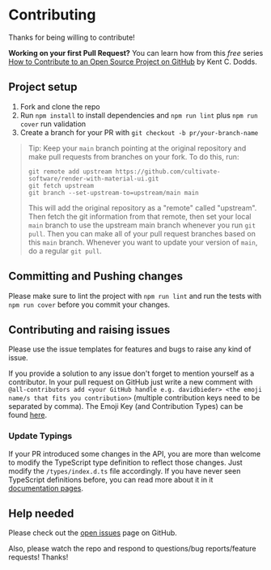# Contributing

Thanks for being willing to contribute!

**Working on your first Pull Request?** You can learn how from this _free_ series [How to Contribute to an Open Source Project on GitHub](https://egghead.io/courses/how-to-contribute-to-an-open-source-project-on-github) by Kent C. Dodds.

## Project setup

1.  Fork and clone the repo
2.  Run `npm install` to install dependencies and `npm run lint` plus `npm run cover` run validation
3.  Create a branch for your PR with `git checkout -b pr/your-branch-name`

> Tip: Keep your `main` branch pointing at the original repository and make pull
> requests from branches on your fork. To do this, run:
>
> ```
> git remote add upstream https://github.com/cultivate-software/render-with-material-ui.git
> git fetch upstream
> git branch --set-upstream-to=upstream/main main
> ```
>
> This will add the original repository as a "remote" called "upstream". Then
> fetch the git information from that remote, then set your local `main` branch
> to use the upstream main branch whenever you run `git pull`. Then you can make
> all of your pull request branches based on this `main` branch. Whenever you
> want to update your version of `main`, do a regular `git pull`.

## Committing and Pushing changes

Please make sure to lint the project with `npm run lint` and run the tests with `npm run cover` before you commit your changes.

## Contributing and raising issues

Please use the issue templates for features and bugs to raise any kind of issue.

If you provide a solution to any issue don't forget to mention yourself as a contributor.
In your pull request on GitHub just write a new comment with ```@all-contributors add <your GitHub handle e.g. davidbieder> <the emoji name/s that fits you contribution>``` (multiple contribution keys need to be separated by comma).
The Emoji Key (and Contribution Types) can be found [here](https://allcontributors.org/docs/en/emoji-key).

### Update Typings

If your PR introduced some changes in the API, you are more than welcome to modify the TypeScript type definition to reflect those changes. Just modify the `/types/index.d.ts` file accordingly. If you have never seen TypeScript definitions before, you can read more about it in it [documentation pages](https://www.typescriptlang.org/docs/handbook/declaration-files/introduction.html).

## Help needed

Please check out the [open issues](https://github.com/cultivate-software/render-with-material-ui/issues) page on GitHub.

Also, please watch the repo and respond to questions/bug reports/feature requests! Thanks!
